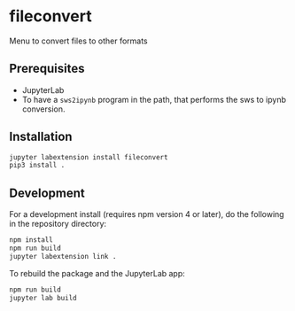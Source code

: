 # fileconvert

Menu to convert files to other formats


## Prerequisites

* JupyterLab
* To have a `sws2ipynb` program in the path, that performs the sws to ipynb conversion.

## Installation

```bash
jupyter labextension install fileconvert
pip3 install .
```

## Development

For a development install (requires npm version 4 or later), do the following in the repository directory:

```bash
npm install
npm run build
jupyter labextension link .
```

To rebuild the package and the JupyterLab app:

```bash
npm run build
jupyter lab build
```

